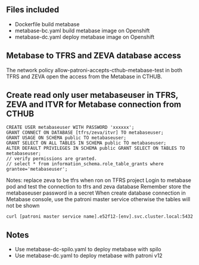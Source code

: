 ## Files included

- Dockerfile build metabase
- metabase-bc.yaml build metabase image on Openshift
- metabase-dc.yaml deploy metabase image on Openshift

## Metabase to TFRS and ZEVA database access

The network policy allow-patroni-accepts-cthub-metabase-test in both TFRS and ZEVA open the access from the Metabase in CTHUB.

## Create read only user metabaseuser in TFRS, ZEVA and ITVR for Metabase connection from CTHUB

```//login zeva database as postgres user, psql zeva
CREATE USER metabaseuser WITH PASSWORD 'xxxxxx';
GRANT CONNECT ON DATABASE [tfrs/zeva/itvr] TO metabaseuser;
GRANT USAGE ON SCHEMA public TO metabaseuser;
GRANT SELECT ON ALL TABLES IN SCHEMA public TO metabaseuser;
ALTER DEFAULT PRIVILEGES IN SCHEMA public GRANT SELECT ON TABLES TO metabaseuser;
// verify permissions are granted.
// select * from information_schema.role_table_grants where grantee='metabaseuser';
```

Notes: replace zeva to be tfrs when ron on TFRS project
Login to metabase pod and test the connection to tfrs and zeva database
Remember store the metabaseuser password in a secret
When create database connection in Metabase console, use the patroni master service otherwise the tables will not be shown

```
curl [patroni master service name].e52f12-[env].svc.cluster.local:5432
```

## Notes

- Use metabase-dc-spilo.yaml to deploy metabase with spilo
- Use metabase-dc.yaml to deploy metabase with patroni v12
